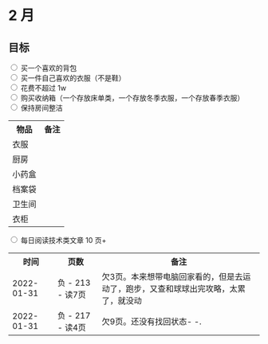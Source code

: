 # 2 月

## 目标

<input type="radio" /> 买一个喜欢的背包  
<input type="radio" /> 买一件自己喜欢的衣服（不是鞋）  
<input type="radio" /> 花费不超过 1w  
<input type="radio" /> 购买收纳箱（一个存放床单类，一个存放冬季衣服，一个存放春季衣服）  
<input type="radio" /> 保持房间整洁

<table>
  <tr>
    <th>物品</th>
    <th>备注</th>
  </tr>

  <tr>
    <td>衣服</td>
    <td></td>
  </tr>
  <tr>
    <td>厨房</td>
    <td></td>
  </tr>
  <tr>
    <td>小药盒</td>
    <td></td>
  </tr>
  <tr>
    <td>档案袋</td>
    <td></td>
  </tr>
  <tr>
    <td>卫生间</td>
    <td></td>
  </tr>
  <tr>
    <td>衣柜</td>
    <td></td>
  </tr>
</table>

<input type="radio" /> 每日阅读技术类文章 10 页+

<table>
  <tr>
    <th>时间</th>
    <th>页数</th>
    <th>备注</th>
  </tr>

  <tr>
    <td>2022-01-31</td>
    <td>负 - 213 - 读7页</td>
    <td>欠3页。本来想带电脑回家看的，但是去运动了，跑步，又查和球球出完攻略，太累了，就没动</td>
  </tr>
  <tr>
    <td>2022-01-31</td>
    <td>负 - 217 - 读4页</td>
    <td>欠9页。还没有找回状态- -.</td>
  </tr>

</table>
